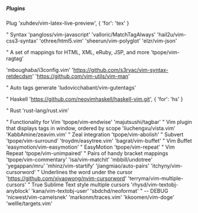 ##### Plugins

Plug 'xuhdev/vim-latex-live-preview', { 'for': 'tex' }

" Syntax
'pangloss/vim-javascript'
'valloric/MatchTagAlways'
'hail2u/vim-css3-syntax'
'othree/html5.vim'
'sheerun/vim-polyglot'
'elzr/vim-json'

" A set of mappings for HTML, XML, eRuby, JSP, and more
'tpope/vim-ragtag'

'mboughaba/i3config.vim'
'https://github.com/s3rvac/vim-syntax-retdecdsm'
'https://github.com/vim-utils/vim-man'

" Auto tags generate
'ludovicchabant/vim-gutentags'

" Haskell
'https://github.com/neovimhaskell/haskell-vim.git', { 'for': 'hs' }

" Rust
'rust-lang/rust.vim'

" Functionality for Vim
'tpope/vim-endwise'
'majutsushi/tagbar'                           " Vim plugin that displays tags in window, ordered by scope
'liuchengxu/vista.vim'
'KabbAmine/zeavim.vim'                        " Zeal integration
'tpope/vim-abolish'                           " Subvert
'tpope/vim-surround'
'troydm/easytree.vim'
'bagrat/vim-buffet'                           " Vim Buffet
'easymotion/vim-easymotion'                   " EasyMotion
'tpope/vim-repeat'                            " Vim Repeat
'tpope/vim-unimpaired'                        " Pairs of handy bracket mappings
'tpope/vim-commentary'
'isa/vim-matchit'
'mbbill/undotree'
'yegappan/mru'
'mhinz/vim-startify'
'jiangmiao/auto-pairs'
'itchyny/vim-cursorword'                      " Underlines the word under the cursor
'https://github.com/xiyaowong/nvim-cursorword'
'terryma/vim-multiple-cursors'                " True Sublime Text style multiple cursors
'rhysd/vim-textobj-anyblock'
'kana/vim-textobj-user'
'sbdchd/neoformat'                            " -- DEBUG
'nicwest/vim-camelsnek'
'markonm/traces.vim'
'kkoomen/vim-doge'
'wellle/targets.vim'
